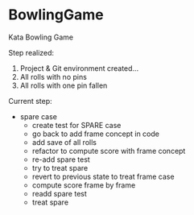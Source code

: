 # BowlingGame
Kata Bowling Game

Step realized:

1. Project & Git environment created...
2. All rolls with no pins
3. All rolls with one pin fallen

Current step: 

* spare case
  * create test for SPARE case
  * go back to add frame concept in code
  * add save of all rolls    
  * refactor to compute score with frame concept
  * re-add spare test
  * try to treat spare
  * revert to previous state to treat frame case
  * compute score frame by frame
  * readd spare test
  * treat spare
